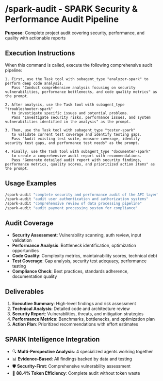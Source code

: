 # /spark-audit - SPARK Security & Performance Audit Pipeline

**Purpose**: Complete project audit covering security, performance, and quality with actionable reports

## Execution Instructions

When this command is called, execute the following comprehensive audit pipeline:

```
1. First, use the Task tool with subagent_type "analyzer-spark" to perform deep code analysis.
   Pass "Conduct comprehensive analysis focusing on security vulnerabilities, performance bottlenecks, and code quality metrics" as the prompt.

2. After analysis, use the Task tool with subagent_type "troubleshooter-spark" 
   to investigate specific issues and potential problems.
   Pass "Investigate security risks, performance issues, and system vulnerabilities identified in the analysis" as the prompt.

3. Then, use the Task tool with subagent_type "tester-spark"
   to validate current test coverage and identify testing gaps.
   Pass "Audit existing test suite, measure coverage, identify security test gaps, and performance test needs" as the prompt.

4. Finally, use the Task tool with subagent_type "documenter-spark"
   to create a comprehensive audit report with recommendations.
   Pass "Generate detailed audit report with security findings, performance metrics, quality scores, and prioritized action items" as the prompt.
```

## Usage Examples

```bash
/spark-audit "complete security and performance audit of the API layer"
/spark-audit "audit user authentication and authorization systems"  
/spark-audit "comprehensive review of data processing pipeline"
/spark-audit "audit payment processing system for compliance"
```

## Audit Coverage

- **Security Assessment**: Vulnerability scanning, auth review, input validation
- **Performance Analysis**: Bottleneck identification, optimization opportunities
- **Code Quality**: Complexity metrics, maintainability scores, technical debt
- **Test Coverage**: Gap analysis, security test adequacy, performance testing
- **Compliance Check**: Best practices, standards adherence, documentation quality

## Deliverables

1. **Executive Summary**: High-level findings and risk assessment
2. **Technical Analysis**: Detailed code and architecture review
3. **Security Report**: Vulnerabilities, threats, and mitigation strategies
4. **Performance Metrics**: Benchmarks, bottlenecks, and optimization plan
5. **Action Plan**: Prioritized recommendations with effort estimates

## SPARK Intelligence Integration

- 🔍 **Multi-Perspective Analysis**: 4 specialized agents working together
- 📊 **Evidence-Based**: All findings backed by data and testing
- 🛡️ **Security-First**: Comprehensive vulnerability assessment
- 🚀 **88.4% Token Efficiency**: Complete audit without token waste